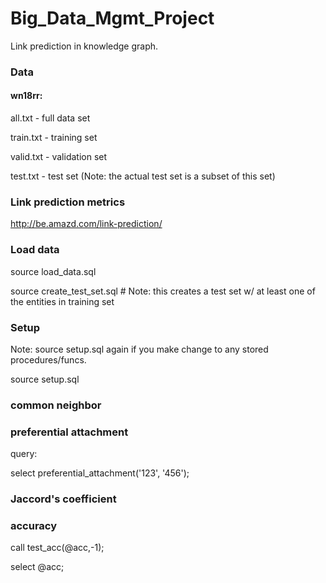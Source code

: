 # Big_Data_Mgmt_Project
Link prediction in knowledge graph. 

### Data
#### wn18rr:

all.txt - full data set

train.txt - training set

valid.txt - validation set

test.txt - test set (Note: the actual test set is a subset of this set)

### Link prediction metrics

http://be.amazd.com/link-prediction/

### Load data

source load_data.sql

source create_test_set.sql # Note: this creates a test set w/ at least one of the entities in training set


### Setup

Note: source setup.sql again if you make change to any stored procedures/funcs. 

source setup.sql

### common neighbor


### preferential attachment

query: 

select preferential_attachment('123', '456');


### Jaccord's coefficient


### accuracy

call test_acc(@acc,-1);

select @acc;
